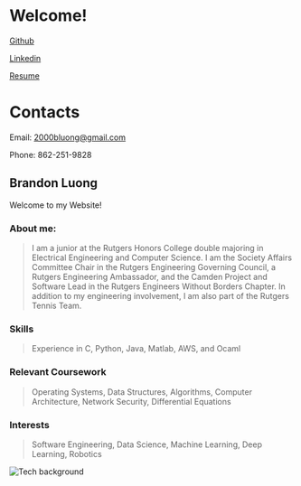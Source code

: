 # Welcome!

[Github](https://github.com/bluong2000)

[Linkedin](http://www.linkedin.com/in/bluong2000)

[Resume](https://github.com/bluong2000/bluong2000.github.io/raw/master/Brandon_Luong_Resume_9-21-21.pdf)

# Contacts

Email: 2000bluong@gmail.com

Phone: 862-251-9828

## Brandon Luong

Welcome to my Website!

### About me:

>I am a junior at the Rutgers Honors College double majoring in Electrical Engineering and Computer Science. I am the Society Affairs Committee Chair in the Rutgers Engineering 
>Governing Council, a Rutgers Engineering Ambassador, and the Camden Project and Software Lead in the Rutgers Engineers Without Borders Chapter.
>In addition to my engineering involvement, I am also part of the Rutgers Tennis Team. 

### Skills

>Experience in C, Python, Java, Matlab, AWS, and Ocaml

### Relevant Coursework

> Operating Systems, Data Structures, Algorithms, Computer Architecture, Network Security, Differential Equations 

### Interests
> Software Engineering, Data Science, Machine Learning, Deep Learning, Robotics


![Tech background](https://i.ytimg.com/vi/5-LyRjHlRgQ/maxresdefault.jpg)


